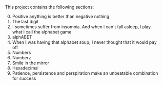 This project contains the following sections:

0. Positive anything is better than negative nothing 
1. The last digit 
2. I sometimes suffer from insomnia. And when I can't fall asleep, I play what I call the alphabet game
3. alphABET 
4. When I was having that alphabet soup, I never thought that it would pay off 
5. Numbers 
6. Numberz 
7. Smile in the mirror 
8. Hexadecimal 
9. Patience, persistence and perspiration make an unbeatable combination for success 

